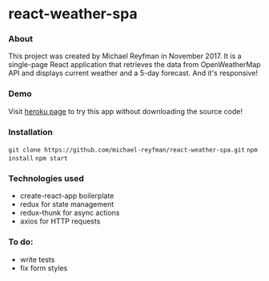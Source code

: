 # react-weather-spa

### About
This project was created by Michael Reyfman in November 2017. It is a single-page React application that retrieves the data from OpenWeatherMap API and displays current weather and a 5-day forecast. And it's responsive!

### Demo
Visit [heroku page](http://react-weather-spa.herokuapp.com/) to try this app without downloading the source code!

### Installation
`git clone https://github.com/michael-reyfman/react-weather-spa.git`
`npm install`
`npm start`

### Technologies used
  * create-react-app boilerplate
  * redux for state management
  * redux-thunk for async actions
  * axios for HTTP requests

### To do:
  * write tests
  * fix form styles
